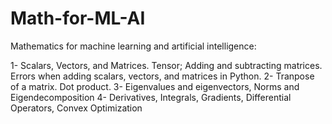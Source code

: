 # Math-for-ML-AI
Mathematics for machine learning and artificial intelligence:     

1-	Scalars, Vectors, and Matrices. Tensor; Adding and subtracting matrices. Errors when adding scalars, vectors, and matrices in Python.
2-	Tranpose of a matrix. Dot product.
3-	Eigenvalues and eigenvectors, Norms and Eigendecomposition
4-	Derivatives, Integrals, Gradients, Differential Operators, Convex Optimization
